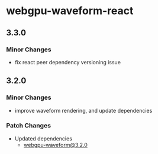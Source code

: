 # webgpu-waveform-react

## 3.3.0

### Minor Changes

- fix react peer dependency versioning issue

## 3.2.0

### Minor Changes

- improve waveform rendering, and update dependencies

### Patch Changes

- Updated dependencies
  - webgpu-waveform@3.2.0
